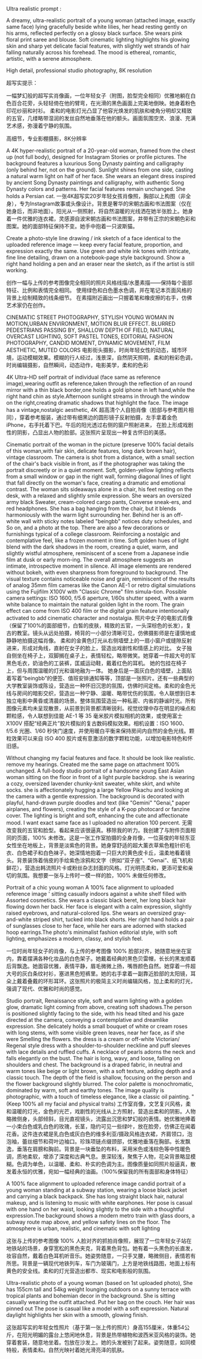 Ultra realistic prompt :

A dreamy, ultra-realistic portrait of a young woman (attached image, exactly same face) lying gracefully beside white lilies, 
her head resting gently on his arms, reflected perfectly on a glossy black surface. She wears pink floral print saree and blouse. 
Soft cinematic lighting highlights his glowing skin and sharp yet delicate facial features, with slightly wet strands of hair falling naturally across his forehead. 
The mood is ethereal, romantic, artistic, with a serene atmosphere.

High detail, professional studio photography, 8K resolution


超写实提示：

一幅梦幻般的超写实肖像画，一位年轻女子（附图，脸型完全相同）优雅地躺在白色百合花旁，头轻轻倚在他的臂弯，在光滑的黑色画面上完美地倒映。她身着粉色印花纱丽和衬衫。
柔和的电影灯光凸显了他容光焕发的肌肤和棱角分明却又精致的五官，几缕略带湿润的发丝自然地垂落在他的额头。画面氛围空灵、浪漫、充满艺术感，弥漫着宁静的氛围。

高细节，专业影棚摄影，8K分辨率

A 4K hyper-realistic portrait of a 20-year-old woman, framed from the chest up (not full body), designed for Instagram Stories or profile pictures. The background features a luxurious Song Dynasty painting and calligraphy (only behind her, not on the ground). Sunlight shines from one side, casting a natural warm light on half of her face. She wears an elegant dress inspired by ancient Song Dynasty paintings and calligraphy, with authentic Song Dynasty colors and patterns. Her facial features remain unchanged. She holds a Persian cat.
一张4K超写实20岁年轻女孩肖像照，胸部以上构图（非全身），专为Instagram故事或头像设计。背景是奢华的宋朝古画和书法图案（仅在她身后，而非地面）。阳光从一侧照射，将自然温暖的光线洒在她半张脸上。她身着一件优雅的连衣裙，灵感源自波宋朝古画和书法图案，并带有正宗的宋朝色彩和图案。她的面部特征保持不变。她手中抱着一只波斯猫。

Create a photo-style line drawing / ink sketch of a face identical to the uploaded reference image — keep every facial feature, proportion, and expression exactly the same.
Use green and white ink tones with intricate, fine line detailing, drawn on a notebook-page style background.
Show a right hand holding a pen and an eraser near the sketch, as if the artist is still working.

创作一幅与上传的参考图像完全相同的照片风格线描/水墨素描——保持每个面部特征、比例和表情完全相同。
使用绿色和白色墨水色调，并在笔记本页面风格的背景上绘制精致的线条细节。
在素描附近画出一只握着笔和橡皮擦的右手，仿佛艺术家仍在创作。

CINEMATIC STREET PHOTOGRAPHY, STYLISH YOUNG WOMAN IN MOTION,URBAN ENVIRONMENT, MOTION BLUR EFFECT. BLURRED PEDESTRIANS PASSING BY, SHALLOW DEPTH OF FIELD, NATURAL OVERCAST LIGHTING, SOFT PASTEL TONES, EDITORIAL FASHION PHOTOGRAPHY, CANDID MOMENT, DYNAMIC MOVEMENT, FILM AESTHETIC, MUTED COLORS
电影街头摄影，时尚年轻女性的动态，城市环境，运动模糊效果。模糊的行人经过，浅景深，自然阴天照明，柔和的粉彩色调，时尚编辑摄影，自然瞬间，动态动作，电影美学，柔和的色彩

4K Ultra-HD self portrait of individual (face same as reference image),wearing outfit as reference,taken through the reflection of an round mirror with a thin black border,one holds a gold iphone in left hand,while the right hand chin as style.Afternoon sunlight streams in 
through the window on the right,creating dramatic shadows that highlight the face. The image has a vintage,nostalgic aesthetic,
4K 超高清个人自拍肖像（脸部与参考图片相同），穿着参考服装，通过带有细黑边的圆形镜子反射拍摄，左手拿着金色 iPhone，右手托着下巴。午后的阳光透过右侧的窗户照射进来，
在脸上形成戏剧性的阴影，凸显出人物的脸部。这张照片呈现出一种复古怀旧的美感。

Cinematic portrait of the woman in the picture (preserve 100% facial details of this woman,with fair skin, delicate features, long dark brown hair), vintage classroom. The camera is shot from a distance, with a small section of the chair's back visible in front, as if the photographer was taking the portrait discreetly or in a quiet moment.
 Soft, golden-yellow lighting reflects from a small window or gap in the right wall, forming diagonal lines of light that fall directly on the woman's face, creating a dramatic and emotional contrast. 
The woman  sits  sideaways alone in a chair, his feet resting on the desk, with a relaxed and slightly smile expression. She wears an oversized army black Sweater, cream-colored cargo pants, Converse sneak-ers, and red headphones.
She has a bag hanging from the chair, but it blends harmoniously with the warm light surrounding her. 
Behind her is an off-white wall with sticky notes labeled "beingbb" notices duty schedules, and So on, and a photo at the top. There are also a few decorations or furnishings typical of a college classroom. Reinforcing a nostalgic and contemplative feel, like a frozen moment in time. Soft golden hues of light blend with the dark shadows in the room, creating a quiet, warm, and slightly wistful atmosphere, reminiscent of a scene from a Japanese indie film at dusk or early morn-ing. The overall atmosphere suggests an intimate, introspective moment in silence. All image elements are rendered without bokeh, with even sharpness from foreground to background. The visual texture contains noticeable noise and grain, reminiscent of the results of analog 35mm film cameras like the Canon AE-1 or retro digital simulations using the Fujifilm X100V with "Classic Chrome" film simula-tion. Possible camera settings: ISO 1600, f/5.6 aperture, 1/60s shutter speed, with a warm white balance to maintain the natural golden light in the room. The grain effect can come from ISO 400 film or the digital grain feature intentionally activated to add cinematic character and nostalgia.
照片中女子的电影式肖像（保留了100%的面部细节，白皙的皮肤，精致的五官，一头深棕色的长发），复古的教室。镜头从远处拍摄，椅背的一小部分清晰可见，仿佛摄影师是在谨慎地或静静地拍摄这幅肖像。
柔和的金黄色灯光从右侧墙壁上的一扇小窗户或缝隙反射进来，形成对角线，直射在女子的脸上，营造出戏剧性和情感上的对比。
女子独自侧坐在椅子上，双脚搁在桌子上，表情轻松，略带微笑。她穿着一件超大号的军黑色毛衣，奶油色的工装裤，匡威运动鞋，戴着红色的耳机。
她的包挂在椅子上，但与周围温暖的灯光和谐地融为一体。
她身后是一面灰白色的墙壁，上面贴着写着“beingbb”的便签、值班安排通知等等，顶部是一张照片。还有一些典型的大学教室装饰或陈设，营造出一种怀旧沉思的氛围，仿佛时间定格。柔和的金色光线与房间的暗影交织，营造出一种宁静、温暖、略带忧伤的氛围，令人联想到日本独立电影中黄昏或清晨的场景。整体氛围营造出一种私密、内省的静谧时光。所有图像元素均未呈现散景，从前景到背景都清晰锐利。视觉纹理中存在明显的噪点和颗粒感，令人联想到佳能 AE-1 等 35 毫米胶片模拟相机的效果，或使用富士 X100V 搭配“经典正片”胶片模拟的复古数码模拟效果。相机设置：ISO 1600、f/5.6 光圈、1/60 秒快门速度，并使用暖白平衡来保持房间内自然的金色光线。颗粒效果可以来自 ISO 400 胶片或有意激活的数字颗粒功能，以增加电影特色和怀旧感。

Without changing my facial features and face. It should be look like realistic. remove my hearings. Created me the same page on attachment 100% unchanged. A full-body studio portrait of a handsome young East Asian woman sitting on the floor in front of a light purple backdrop. she is wearing a cozy, oversized lavender chunky-knit sweater, white skirt, and white socks. she is affectionately hugging a large Yellow Pikachu and looking at the camera with a gentle expression. The background is decorated with playful, hand-drawn purple doodles and text (like "Gemini" "Genai," paper airplanes, and flowers), creating the style of a K-pop photocard or fanzine cover. The lighting is bright and soft, enhancing the cute and affectionate mood. I want exact same face as I uploaded no alteration 100 percent.
无需改变我的五官和脸型。看起来应该很逼真。移除我的听力。我创建了与附件页面相同的页面，100% 未修改。这是一张工作室拍摄的全身肖像，一位英俊的年轻东亚女性坐在地板上，背景是淡紫色的背景。她身穿舒适的超大薰衣草紫色粗针织毛衣、白色裙子和白色袜子。她深情地抱着一只巨大的黄色皮卡丘，温柔地看着镜头。背景装饰着俏皮的手绘紫色涂鸦和文字（例如“双子座”、“Genai”、纸飞机和鲜花），营造出韩流照片卡或粉丝杂志封面的风格。灯光明亮柔和，更添可爱和亲切的氛围。我想要一张与上传时一模一样的脸，100% 未做任何修改。


Portrait of a chic young woman A 100% face alignment to uploaded reference image ' sitting casually indoors against a white shelf filled with Assorted cosmetics. She wears a classic black beret, her long black hair flowing down her back. Her face is elegant with a calm expression, slightly raised eyebrows, and natural-colored lips. She wears an oversized gray-and-white striped shirt, tucked into black shorts. Her right hand holds a pair of sunglasses close to her face, while her ears are adorned with stacked hoop earrings.The photo's minimalist fashion editorial style, with soft lighting, emphasizes a modern, classy, ​​and stylish feel.

一位时尚年轻女子的肖像，与上传的参考图像 100% 脸部对齐，她随意地坐在室内，靠着摆满各种化妆品的白色架子。她戴着经典的黑色贝雷帽，长长的黑发顺着后背飘逸。她面容优雅，表情平静，眉毛微微上扬，嘴唇颜色自然。她穿着一件超大号的灰白条纹衬衫，塞进黑色短裤里。她的右手拿着一副靠近脸部的太阳镜，耳朵上戴着叠戴的环形耳环。这张照片的极简主义时尚编辑风格，加上柔和的灯光，强调了现代、优雅和时尚的感觉。

Studio portrait, Renaissance style, soft and warm lighting
with a golden glow, dramatic light coming from above, creating soft shadows.The person is positioned slightly facing to the side, with his head tilted and his gaze directed at the camera, conveying a contemplative and dreamlike expression. She delicately holds a small bouquet of white or cream roses with long stems, with some visible green leaves, near her face, as if she were Smelling the flowers. the dress is a cream or off-white Victorian/ Regenal style dress with a shoulder-to-shoulder neckline and puff sleeves with lace details and ruffled cuffs. A necklace of pearls adorns the neck and falls elegantly on the bust. The hair is long, wavy, and loose, falling on shoulders and chest. The background is a draped fabric, in neutral and warm tones like beige or light brown, with a soft texture, adding depth and a classic touch. The depth of the field is shallow, focusing on the person and the flower background slightly blurred. The color palette is monochromatic, dominated by warm, soft and earthy tones. The image quality is photographic, with a touch of timeless elegance, like a classic oil painting. "(Keep 100% all my facial and physical traits)
工作室肖像，文艺复兴风格，柔和温暖的灯光，金色的光芒，戏剧性的光线从上方照射，营造出柔和的阴影。人物略微侧身，头部倾斜，目光直视镜头，流露出沉思和梦幻般的表情。她优雅地捧着一小束白色或乳白色的玫瑰，长茎，隐约可见一些绿叶，放在脸旁，仿佛正在闻着花香。这件连衣裙是乳白色或灰白色的维多利亚/摄政风格连衣裙，齐肩领口，泡泡袖，蕾丝细节和荷叶边袖口。珍珠项链点缀颈部，优雅地垂落在胸部。长发飘逸，垂落在肩膀和胸前。背景是一块垂坠的布料，采用米色或浅棕色等中性暖色调，质地柔软，增添了深度和古典气息。景深较浅，聚焦于人物，花朵背景略显模糊。色调为单色，以温暖、柔和、朴实的色调为主。图像质量如同照片般逼真，散发着永恒的优雅，宛如一幅经典的油画。（100%保留我的所有面部和身体特征）


A 100% face alignment to uploaded reference image candid portrait of a young woman standing at a subway station, wearing a loose black jacket and carrying a black backpack. She has long straight black hair, natural makeup, and is listening to music with white earphones. Her pose is casual with one hand on her waist, looking slightly to the side with a thoughtful expression.The background shows a modern metro train with glass doors, a subway route map above, and yellow safety lines on the floor. The atmosphere is urban, realistic, and cinematic with soft lighting

这张与上传的参考图像 100% 人脸对齐的抓拍肖像照，展现了一位年轻女子站在地铁站的场景，身穿宽松的黑色夹克，背着黑色背包。她有着一头黑色的长直发，妆容自然，戴着白色耳机听音乐。她姿势随意，一只手叉腰，略微侧目，表情若有所思。背景是一辆现代地铁列车，车门为玻璃门，上方是地铁线路图，地面上标有黄色的安全线。柔和的灯光营造出都市、现实和电影般的氛围。

Ultra-realistic photo of a young woman (based on 1st uploaded photo), She has 155cm tall and 54kg weight lounging outdoors on a sunny terrace with tropical plants and bohemian decor in the background. She is sitting casually wearing the outfit attached. Put her bag on the couch. Her hair was pinned out The pose is casual like a model with a soft expression. Natural daylight highlights her skin with a smooth, glowing finish.

这张超写实的年轻女性照片（基于第一张上传的照片）身高155厘米，体重54公斤，在阳光明媚的露台上悠闲地休息，背景是热带植物和波西米亚风格的装饰。她穿着套装，随意地坐着。包放在沙发上。她的头发被别了起来。姿势随意，如同模特般，表情柔和。自然光映衬着她光滑亮泽的肌肤。
